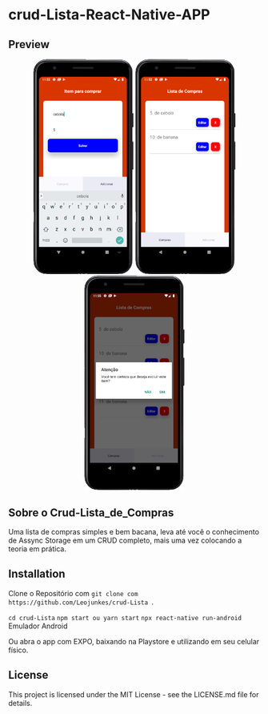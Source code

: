 # crud-Lista-React-Native-APP

## Preview

<p align="center">
   <img src="./imagens/Captura de tela de 2020-10-28 23-52-19.png" alt="Lista_compras" width="200"/>
    <img src="./imagens/Captura de tela de 2020-10-28 23-52-47.png" alt="Lista_compras" width="200"/>
     <img src="./imagens/Captura de tela de 2020-10-28 23-55-58.png" alt="Lista_compras" width="200"/>

</p>

## Sobre o Crud-Lista_de_Compras

Uma lista de compras simples e bem bacana, leva até você o conhecimento de Assync Storage em um CRUD completo, mais uma vez colocando a teoria em prática.

## Installation

Clone o Repositório com `git clone com https://github.com/Leojunkes/crud-Lista `.

`cd crud-Lista`
`npm start ou yarn start`
`npx react-native run-android` Emulador Android

Ou abra o app com EXPO, baixando na Playstore e utilizando em seu celular físico.

## License

This project is licensed under the MIT License - see the LICENSE.md file for details.

